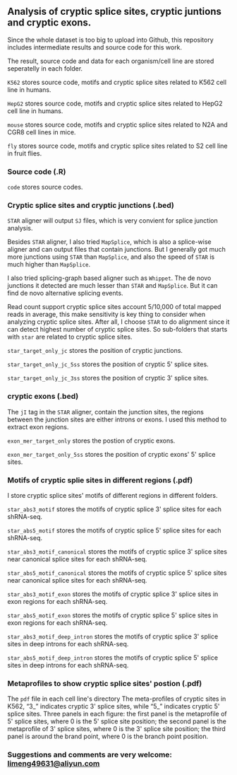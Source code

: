 ## Analysis of cryptic splice sites, cryptic juntions and cryptic exons.

Since the whole dataset is too big to upload into Github, this repository includes intermediate results and source code for this work.  

The result, source code and data for each organism/cell line are stored seperatelly in each folder. 

`K562` stores source code, motifs and cryptic splice sites related to K562 cell line in humans.

`HepG2` stores source code, motifs and cryptic splice sites related to HepG2 cell line in humans.

`mouse` stores source code, motifs and cryptic splice sites related to N2A and CGR8 cell lines in mice.

`fly` stores source code, motifs and cryptic splice sites related to S2 cell line in fruit flies.


### Source code (.R)
 `code` stores source codes.


### Cryptic splice sites and cryptic junctions (.bed)
`STAR` aligner will output `SJ` files, which is very convient for splice junction analysis. 

Besides `STAR` aligner, I also tried `MapSplice`, which is also a splice-wise aligner and can output files that contain junctions. But I generally got much more junctions using `STAR` than `MapSplice`, and also the speed of `STAR` is much higher than `MapSplice`.

I also tried splicing-graph based aligner such as `Whippet`. The de novo junctions it detected are much lesser than `STAR` and `MapSplice`. But it can find de novo alternative splicing events.

Read count support cryptic splice sites account 5/10,000 of total mapped reads in average, this make sensitivity is key thing to consider when analyzing cryptic splice sites. After all, I choose `STAR` to do alignment since it can detect highest number of cryptic splice sites. So sub-folders that starts with `star` are related to cryptic splice sites.

 `star_target_only_jc` stores the position of cryptic junctions.

 `star_target_only_jc_5ss` stores the position of cryptic 5' splice sites.

 `star_target_only_jc_3ss` stores the position of cryptic 3' splice sites.

### cryptic exons (.bed)

The `jI` tag in the `STAR` aligner, contain the junction sites, the regions between the junction sites are either introns or exons. I used this method to extract exon regions. 

 `exon_mer_target_only` stores the postion of cryptic exons.

 `exon_mer_target_only_5ss` stores the position of cryptic exons' 5' splice sites.

### Motifs of cryptic splie sites in different regions (.pdf)

I store cryptic splice sites' motifs of different regions in different folders. 

 `star_abs3_motif` stores the motifs of cryptic splice 3' splice sites for each shRNA-seq.

 `star_abs5_motif` stores the motifs of cryptic splice 5' splice sites for each shRNA-seq.

 `star_abs3_motif_canonical` stores the motifs of cryptic splice 3' splice sites near canonical splice sites for each shRNA-seq.

 `star_abs5_motif_canonical` stores the motifs of cryptic splice 5' splice sites near canonical splice sites for each shRNA-seq.

 `star_abs3_motif_exon` stores the motifs of cryptic splice 3' splice sites in exon regions for each shRNA-seq.

 `star_abs5_motif_exon` stores the motifs of cryptic splice 5' splice sites in exon regions for each shRNA-seq.

 `star_abs3_motif_deep_intron` stores the motifs of cryptic splice 3' splice sites in deep introns for each shRNA-seq.

 `star_abs5_motif_deep_intron` stores the motifs of cryptic splice 5' splice sites in deep introns for each shRNA-seq.


### Metaprofiles to show cryptic splice sites' postion (.pdf)
The `pdf` file in each cell line's directory
The meta-profiles of cryptic sites in K562, “3_” indicates cryptic 3' splice sites, while “5_” indicates cryptic 5' splice sites. Three panels in each figure: the first panel is the metaprofile of 5' splice sites, where 0 is the 5' splice site position; the second panel is the metaprofile of 3' splice sites, where 0 is the 3' splice site position; the third panel is around the brand point, where 0 is the branch point position.


### Suggestions and comments are very welcome: limeng49631@aliyun.com



